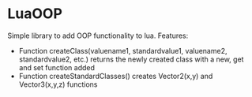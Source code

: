 # LuaOOP
Simple library to add OOP functionality to lua.
Features:
- Function createClass(valuename1, standardvalue1, valuename2, standardvalue2, etc.)
  returns the newly created class with a new, get and set function added
- Function createStandardClasses()
  creates Vector2(x,y) and Vector3(x,y,z) functions
